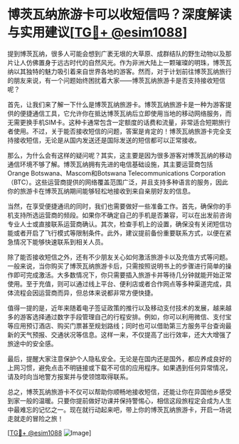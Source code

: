 # 博茨瓦纳旅游卡可以收短信吗？深度解读与实用建议[[TG💪+ @esim1088](https://t.me/s/esim1088)]

提到博茨瓦纳，很多人可能会想到广袤无垠的大草原、成群结队的野生动物以及那片让人仿佛置身于远古时代的自然风光。作为非洲大陆上一颗璀璨的明珠，博茨瓦纳以其独特的魅力吸引着来自世界各地的游客。然而，对于计划前往博茨瓦纳旅行的朋友来说，有一个问题始终困扰着大家——博茨瓦纳旅游卡是否支持接收短信呢？

首先，让我们来了解一下什么是博茨瓦纳旅游卡。博茨瓦纳旅游卡是一种为游客提供的便捷通信工具，它允许你在抵达博茨瓦纳后立即使用当地的移动网络服务，而无需更换手机SIM卡。这种卡通常包含一定额度的话费和流量，非常适合短期旅行者使用。不过，关于能否接收短信的问题，答案是肯定的！博茨瓦纳旅游卡完全支持接收短信，无论是从国内发送还是国际发送的短信都可以正常接收。

那么，为什么会有这样的疑问呢？其实，这主要是因为很多游客对博茨瓦纳的移动通信环境不够了解。博茨瓦纳拥有先进的电信基础设施，其主要运营商包括Orange Botswana、Mascom和Botswana Telecommunications Corporation（BTC）。这些运营商提供的网络覆盖范围广泛，并且支持多种语言的服务，因此你的旅游卡在博茨瓦纳期间能够轻松地接收到来自亲朋好友的信息。

当然，在享受便捷通讯的同时，我们也需要做好一些准备工作。首先，确保你的手机支持所选运营商的频段。如果你不确定自己的手机是否兼容，可以在出发前咨询专业人士或直接联系运营商确认。其次，检查手机上的设置，确保没有关闭短信功能或者开启了飞行模式等限制条件。此外，建议提前备份重要联系方式，以便在紧急情况下能够快速联系到相关人员。

除了能否接收短信之外，还有不少朋友关心如何激活旅游卡以及充值方式等问题。一般来说，当你购买了博茨瓦纳旅游卡后，只需按照说明书上的步骤进行简单的操作即可完成激活。大多数情况下，你只需要插入旅游卡并等待几分钟就能开始正常使用。至于充值，则可以通过线上平台、便利店或者合作网点等多种渠道完成，具体流程会因运营商而异，但总体来说都非常方便快捷。

值得一提的是，近年来随着电子签证政策的推行以及移动支付技术的发展，越来越多的游客选择通过数字手段管理自己的行程安排。例如，你可以利用微信、支付宝等应用预订酒店、购买门票甚至规划路线；同时也可以借助第三方服务平台查询最新的天气预报、交通状况等信息。这样一来，不仅提高了出行效率，还大大增强了旅途中的安全感。

最后，提醒大家注意保护个人隐私安全。无论是在国内还是国外，都应养成良好的上网习惯，避免点击不明链接或下载不可信的应用程序。如果遇到任何异常情况，请及时向当地警方报案并与使领馆取得联系。

总之，博茨瓦纳旅游卡不仅可以帮助你顺畅地接收短信，还能让你在异国他乡感受到家一般的温暖。只要你提前做好功课并保持警惕心，相信这段旅程定会成为人生中最难忘的记忆之一。现在就行动起来吧，带上你的博茨瓦纳旅游卡，开启一场说走就走的冒险之旅！

[[TG💪+ @esim1088](https://t.me/s/esim1088) ![Image](https://i.postimg.cc/4NQfJmqS/Snipaste-2025-05-13-00-14-12.png)]